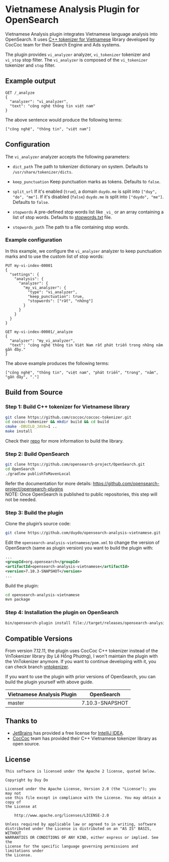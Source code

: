 # Vietnamese Analysis Plugin for OpenSearch

Vietnamese Analysis plugin integrates Vietnamese language analysis into OpenSearch. It uses [C++ tokenizer for Vietnamese](https://github.com/coccoc/coccoc-tokenizer) library developed by
CocCoc team for their Search Engine and Ads systems.

The plugin provides `vi_analyzer` analyzer, `vi_tokenizer` tokenizer and `vi_stop` stop filter. The `vi_analyzer` is composed of the `vi_tokenizer` tokenizer and `stop` filter.

## Example output

```
GET /_analyze
{
  "analyzer": "vi_analyzer",
  "text": "công nghệ thông tin việt nam"
}
```
The above sentence would produce the following terms:
```
["công nghệ", "thông tin", "việt nam"]

```

## Configuration

The `vi_analyzer` analyzer accepts the following parameters:

- `dict_path` The path to tokenizer dictionary on system. Defaults to `/usr/share/tokenizer/dicts`.
- `keep_punctuation` Keep punctuation marks as tokens. Defaults to `false`.
- `split_url` If it's enabled (`true`), a domain `duydo.me` is split into  `["duy", "do", "me"]`.
  If it's disabled (`false`) `duydo.me` is split into `["duydo", "me"]`. Defaults to `false`.
  
- `stopwords` A pre-defined stop words list like `_vi_` or an array containing a list of stop words. Defaults to [stopwords.txt](src/main/resources/org/apache/lucene/analysis/vi/stopwords.txt) file. 
- `stopwords_path` The path to a file containing stop words.


### Example configuration
In this example, we configure the `vi_analyzer` analyzer to keep punctuation marks and to use the custom list of stop words:

```
PUT my-vi-index-00001
{
  "settings": {
    "analysis": {
      "analyzer": {
        "my_vi_analyzer": {
          "type": "vi_analyzer",
          "keep_punctuation": true,
          "stopwords": ["rất", "những"]
        }
      }
    }
  }
}

GET my-vi-index-00001/_analyze
{
  "analyzer": "my_vi_analyzer",
  "text": "công nghệ thông tin Việt Nam rất phát triển trong những năm gần đây."
}
```

The above example produces the following terms:
```
["công nghệ", "thông tin", "việt nam", "phát triển", "trong", "năm", "gần đây", "."]

```
## Build from Source
### Step 1: Build C++ tokenizer for Vietnamese library
```sh
git clone https://github.com/coccoc/coccoc-tokenizer.git
cd coccoc-tokenizer && mkdir build && cd build
cmake -DBUILD_JAVA=1 ..
make install
```

Check their [repo](https://github.com/coccoc/coccoc-tokenizer) for more information to build the library.

### Step 2: Build OpenSearch

```sh
git clone https://github.com/opensearch-project/OpenSearch.git
cd OpenSearch
./gradlew publishToMavenLocal
```
Refer the documentation for more details: https://github.com/opensearch-project/opensearch-plugins  
NOTE: Once OpenSearch is published to public repositories, this step will not be needed.

### Step 3: Build the plugin

Clone the plugin’s source code:

```sh
git clone https://github.com/duydo/opensearch-analysis-vietnamese.git
```

Edit the `opensearch-analysis-vietnamese/pom.xml` to change the version of OpenSearch (same as plugin version) you want to build the plugin with:

```xml
...
<groupId>org.opensearch</groupId>
<artifactId>opensearch-analysis-vietnamese</artifactId>
<version>7.10.3-SNAPSHOT</version>
...
 ```

Build the plugin:
```sh
cd opensearch-analysis-vietnamese
mvn package
```

### Step 4: Installation the plugin on OpenSearch

```sh
bin/opensearch-plugin install file://target/releases/opensearch-analysis-vietnamese-7.10.3-SNAPSHOT.zip
```

## Compatible Versions

From version 7.12.11, the plugin uses CocCoc C++ tokenizer instead of the VnTokenizer library (by Lê Hồng Phương),
I won't maintain the plugin with the VnTokenizer anymore. If you want to continue developing with it, you can check branch [vntokenizer](https://github.com/duydo/opensearch-analysis-vietnamese/tree/vntokenizer).  

If you want to use the plugin with prior versions of OpenSearch, you can build the plugin yourself with above guide. 

| Vietnamese Analysis Plugin | OpenSearch      |
| -------------------------- | --------------- |
| master                     | 7.10.3-SNAPSHOT |

## Thanks to
- [JetBrains](https://www.jetbrains.com) has provided a free license for [IntelliJ IDEA](https://www.jetbrains.com/idea).
- [CocCoc](https://coccoc.com) team has provided their C++ Vietnamese tokenizer library as open source.

## License
    
    This software is licensed under the Apache 2 license, quoted below.

    Copyright by Duy Do

    Licensed under the Apache License, Version 2.0 (the "License"); you may not
    use this file except in compliance with the License. You may obtain a copy of
    the License at

        http://www.apache.org/licenses/LICENSE-2.0

    Unless required by applicable law or agreed to in writing, software
    distributed under the License is distributed on an "AS IS" BASIS, WITHOUT
    WARRANTIES OR CONDITIONS OF ANY KIND, either express or implied. See the
    License for the specific language governing permissions and limitations under
    the License.
